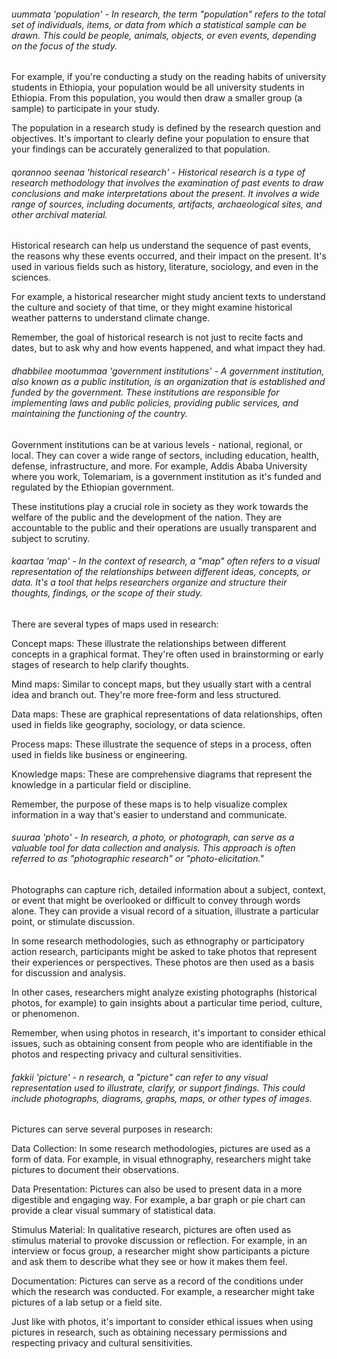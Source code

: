 ###### uummata 'population' - In research, the term "population" refers to the total set of individuals, items, or data from which a statistical sample can be drawn. This could be people, animals, objects, or even events, depending on the focus of the study.

For example, if you're conducting a study on the reading habits of university students in Ethiopia, your population would be all university students in Ethiopia. From this population, you would then draw a smaller group (a sample) to participate in your study.

The population in a research study is defined by the research question and objectives. It's important to clearly define your population to ensure that your findings can be accurately generalized to that population.

###### qorannoo seenaa 'historical research' - Historical research is a type of research methodology that involves the examination of past events to draw conclusions and make interpretations about the present. It involves a wide range of sources, including documents, artifacts, archaeological sites, and other archival material.

Historical research can help us understand the sequence of past events, the reasons why these events occurred, and their impact on the present. It's used in various fields such as history, literature, sociology, and even in the sciences.

For example, a historical researcher might study ancient texts to understand the culture and society of that time, or they might examine historical weather patterns to understand climate change.

Remember, the goal of historical research is not just to recite facts and dates, but to ask why and how events happened, and what impact they had.

###### dhabbilee mootummaa 'government institutions' - A government institution, also known as a public institution, is an organization that is established and funded by the government. These institutions are responsible for implementing laws and public policies, providing public services, and maintaining the functioning of the country.

Government institutions can be at various levels - national, regional, or local. They can cover a wide range of sectors, including education, health, defense, infrastructure, and more. For example, Addis Ababa University where you work, Tolemariam, is a government institution as it's funded and regulated by the Ethiopian government.

These institutions play a crucial role in society as they work towards the welfare of the public and the development of the nation. They are accountable to the public and their operations are usually transparent and subject to scrutiny.

###### kaartaa 'map' - In the context of research, a "map" often refers to a visual representation of the relationships between different ideas, concepts, or data. It's a tool that helps researchers organize and structure their thoughts, findings, or the scope of their study.

There are several types of maps used in research:

Concept maps: These illustrate the relationships between different concepts in a graphical format. They're often used in brainstorming or early stages of research to help clarify thoughts.

Mind maps: Similar to concept maps, but they usually start with a central idea and branch out. They're more free-form and less structured.

Data maps: These are graphical representations of data relationships, often used in fields like geography, sociology, or data science.

Process maps: These illustrate the sequence of steps in a process, often used in fields like business or engineering.

Knowledge maps: These are comprehensive diagrams that represent the knowledge in a particular field or discipline.

Remember, the purpose of these maps is to help visualize complex information in a way that's easier to understand and communicate.

###### suuraa 'photo' - In research, a photo, or photograph, can serve as a valuable tool for data collection and analysis. This approach is often referred to as "photographic research" or "photo-elicitation."

Photographs can capture rich, detailed information about a subject, context, or event that might be overlooked or difficult to convey through words alone. They can provide a visual record of a situation, illustrate a particular point, or stimulate discussion.

In some research methodologies, such as ethnography or participatory action research, participants might be asked to take photos that represent their experiences or perspectives. These photos are then used as a basis for discussion and analysis.

In other cases, researchers might analyze existing photographs (historical photos, for example) to gain insights about a particular time period, culture, or phenomenon.

Remember, when using photos in research, it's important to consider ethical issues, such as obtaining consent from people who are identifiable in the photos and respecting privacy and cultural sensitivities.

###### fakkii 'picture' - n research, a "picture" can refer to any visual representation used to illustrate, clarify, or support findings. This could include photographs, diagrams, graphs, maps, or other types of images.

Pictures can serve several purposes in research:

Data Collection: In some research methodologies, pictures are used as a form of data. For example, in visual ethnography, researchers might take pictures to document their observations.

Data Presentation: Pictures can also be used to present data in a more digestible and engaging way. For example, a bar graph or pie chart can provide a clear visual summary of statistical data.

Stimulus Material: In qualitative research, pictures are often used as stimulus material to provoke discussion or reflection. For example, in an interview or focus group, a researcher might show participants a picture and ask them to describe what they see or how it makes them feel.

Documentation: Pictures can serve as a record of the conditions under which the research was conducted. For example, a researcher might take pictures of a lab setup or a field site.

Just like with photos, it's important to consider ethical issues when using pictures in research, such as obtaining necessary permissions and respecting privacy and cultural sensitivities.
